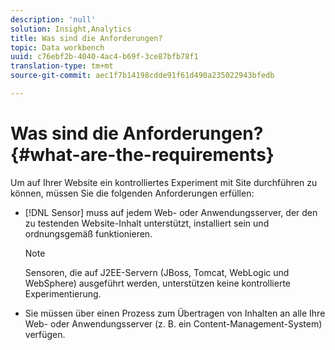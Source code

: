 ```yaml
---
description: 'null'
solution: Insight,Analytics
title: Was sind die Anforderungen?
topic: Data workbench
uuid: c76ebf2b-4040-4ac4-b69f-3ce87bfb78f1
translation-type: tm+mt
source-git-commit: aec1f7b14198cdde91f61d490a235022943bfedb

---
```



# Was sind die Anforderungen?{#what-are-the-requirements}

Um auf Ihrer Website ein kontrolliertes Experiment mit Site durchführen zu können, müssen Sie die folgenden Anforderungen erfüllen:

* [!DNL Sensor] muss auf jedem Web- oder Anwendungsserver, der den zu testenden Website-Inhalt unterstützt, installiert sein und ordnungsgemäß funktionieren.

   >[!NOTE]
   >
   >Sensoren, die auf J2EE-Servern (JBoss, Tomcat, WebLogic und WebSphere) ausgeführt werden, unterstützen keine kontrollierte Experimentierung.

* Sie müssen über einen Prozess zum Übertragen von Inhalten an alle Ihre Web- oder Anwendungsserver (z. B. ein Content-Management-System) verfügen.

